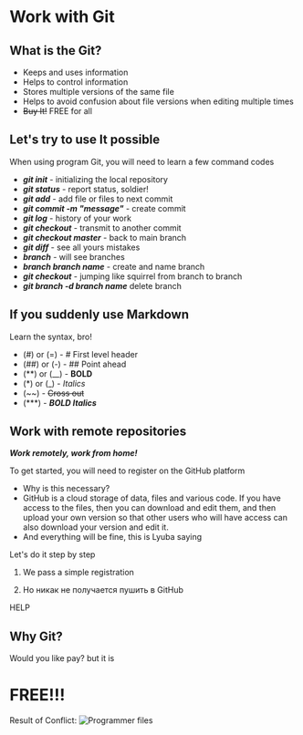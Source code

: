 # **Work with Git**

## What is the Git?

* Keeps and uses information
* Helps to control information
* Stores multiple versions of the same file
* Helps to avoid confusion about file versions when editing multiple times
* ~~Buy It!~~ FREE for all

## Let's try to use It possible

When using program Git, you will need to learn a few command codes
* ***git init*** - initializing the local repository
* ***git status*** - report status, soldier!
* ***git add*** - add file or files to next commit
* ***git commit -m "message"*** - create commit
* ***git log*** - history of your work
* ***git checkout*** - transmit to another commit
* ***git checkout master*** - back to main branch
* ***git diff*** - see all yours mistakes
* ***branch*** - will see branches
* ***branch branch name*** - create and name branch 
* ***git checkout*** - jumping like squirrel from branch to branch
* ***git branch -d branch name*** delete branch 

## If you suddenly use Markdown

Learn the syntax, bro!

* (#) or (=)  - # First level header
* (##) or (-) - ## Point ahead
* (**) or (__) - __BOLD__
* (*) or (_) - *Italics*
* (~~) - ~~Cross out~~
* (***) - ***BOLD Italics***

## Work with remote repositories

***Work remotely, work from home!***

To get started, you will need to register on the GitHub platform
- Why is this necessary?
- GitHub is a cloud storage of data, files and various code. If you have access to the files, then you can download and edit them, and then upload your own version so that other users who will have access can also download your version and edit it.
- And everything will be fine, this is Lyuba saying

Let's do it step by step

1. We pass a simple registration

2. Но никак не получается пушить в GitHub

HELP
## Why Git?
Would you like pay?
but it is
# **FREE!!!** 

Result of Conflict:
![Programmer files](DoNotTrustEditors.png)